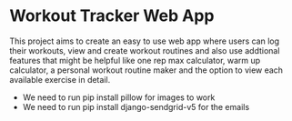 # Workout Tracker Web App

This project aims to create an easy to use web app where users can log their workouts,
view and create workout routines and also use addtional features that might be helpful
like one rep max calculator, warm up calculator, a personal workout routine maker and
the option to view each available exercise in detail.

- We need to run pip install pillow for images to work
- We need to run pip install django-sendgrid-v5 for the emails
